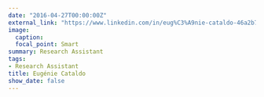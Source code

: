 ```yaml
---
date: "2016-04-27T00:00:00Z"
external_link: "https://www.linkedin.com/in/eug%C3%A9nie-cataldo-46a2b71a6/"
image:
  caption: 
  focal_point: Smart
summary: Research Assistant
tags:
- Research Assistant
title: Eugénie Cataldo
show_date: false
---
```

